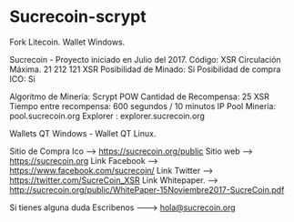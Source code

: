 # Sucrecoin-scrypt

Fork Litecoin. 
Wallet Windows. 

Sucrecoin - Proyecto iniciado en Julio del 2017.
Código:  XSR 
	Circulación Máxima. 21 212 121 XSR 
	Posibilidad de Minado: Si 
	Posibilidad de compra ICO: Si 

  Algoritmo de Minería: Scrypt POW
	Cantidad de Recompensa: 25 XSR
	Tiempo entre recompensa: 600 segundos / 10 minutos
	 IP Pool Mineria: pool.sucrecoin.org
   Explorer : explorer.sucrecoin.org
  
 Wallets QT Windows - Wallet QT Linux.

Sitio de Compra Ico -->  https://sucrecoin.org/public
Sitio web -->  https://sucrecoin.org 
Link Facebook --> https://www.facebook.com/sucrecoin/
Link Twitter -->   https://twitter.com/SucreCoin_XSR
Link Whitepaper. -->  http://sucrecoin.org/public/WhitePaper-15Noviembre2017-SucreCoin.pdf

Si tienes alguna duda Escribenos --->   hola@sucrecoin.org

